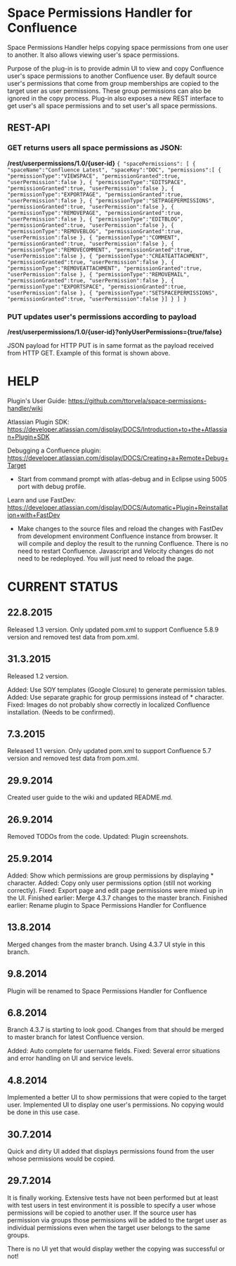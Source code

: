 Space Permissions Handler for Confluence
========================================

Space Permissions Handler helps copying space permissions from one user to another. It also allows viewing user's space permissions.

Purpose of the plug-in is to provide admin UI to view and copy Confluence user's space permissions to another Confluence user. By default source user's permissions that come from group memberships are copied to the target user as user permissions. These group permissions can also be ignored in the copy process. Plug-in also exposes a new REST interface to get user's all space permissions and to set user's all space permissions.

REST-API
--------

### GET returns users all space permissions as JSON:
**/rest/userpermissions/1.0/{user-id}**
`{
	"spacePermissions": [
	{
		"spaceName":"Confluence Latest",
		"spaceKey":"DOC",
		"permissions":[
		{
			"permissionType":"VIEWSPACE",
			"permissionGranted":true,
			"userPermission":false
		},
		{
			"permissionType":"EDITSPACE",
			"permissionGranted":true,
			"userPermission":false
		},
		{
			"permissionType":"EXPORTPAGE",
			"permissionGranted":true,
			"userPermission":false
		},
		{
			"permissionType":"SETPAGEPERMISSIONS",
			"permissionGranted":true,
			"userPermission":false
		},
		{
			"permissionType":"REMOVEPAGE",
			"permissionGranted":true,
			"userPermission":false
		},
		{
			"permissionType":"EDITBLOG",
			"permissionGranted":true,
			"userPermission":false
		},
		{
			"permissionType":"REMOVEBLOG",
			"permissionGranted":true,
			"userPermission":false
		},
		{
			"permissionType":"COMMENT",
			"permissionGranted":true,
			"userPermission":false
		},
		{
			"permissionType":"REMOVECOMMENT",
			"permissionGranted":true,
			"userPermission":false
		},
		{
			"permissionType":"CREATEATTACHMENT",
			"permissionGranted":true,
			"userPermission":false
		},
		{
			"permissionType":"REMOVEATTACHMENT",
			"permissionGranted":true,
			"userPermission":false
		},
		{
			"permissionType":"REMOVEMAIL",
			"permissionGranted":true,
			"userPermission":false
		},
		{
			"permissionType":"EXPORTSPACE",
			"permissionGranted":true,
			"userPermission":false
		},
		{
			"permissionType":"SETSPACEPERMISSIONS",
			"permissionGranted":true,
			"userPermission":false
		}]
	}
	]
}`

### PUT updates user's permissions according to payload
**/rest/userpermissions/1.0/{user-id}?onlyUserPermissions={true/false}**

JSON payload for HTTP PUT is in same format as the payload received from HTTP GET. Example of this format is shown above.

HELP
====

Plugin's User Guide:
https://github.com/ttorvela/space-permissions-handler/wiki

Atlassian Plugin SDK:
https://developer.atlassian.com/display/DOCS/Introduction+to+the+Atlassian+Plugin+SDK

Debugging a Confluence plugin:
https://developer.atlassian.com/display/DOCS/Creating+a+Remote+Debug+Target

- Start from command prompt with atlas-debug and in Eclipse using 5005 port with debug profile.

Learn and use FastDev:
https://developer.atlassian.com/display/DOCS/Automatic+Plugin+Reinstallation+with+FastDev

- Make changes to the source files and reload the changes with FastDev from development environment Confluence instance from browser. It will compile and deploy the result to the running Confluence. There is no need to restart Confluence. Javascript and Velocity changes do not need to be redeployed. You will just need to reload the page.

CURRENT STATUS
==============

22.8.2015
--------

Released 1.3 version. Only updated pom.xml to support Confluence 5.8.9 version and removed test data from pom.xml.


31.3.2015
---------

Released 1.2 version.

Added: Use SOY templates (Google Closure) to generate permission tables.
Added: Use separate graphic for group permissions instead of * character.
Fixed: Images do not probably show correctly in localized Confluence installation. (Needs to be confirmed).

7.3.2015
--------

Released 1.1 version. Only updated pom.xml to support Confluence 5.7 version and removed test data from pom.xml.

29.9.2014
---------

Created user guide to the wiki and updated README.md.

26.9.2014
---------

Removed TODOs from the code.
Updated: Plugin screenshots.


25.9.2014
---------

Added: Show which permissions are group permissions by displaying * character.
Added: Copy only user permissions option (still not working correctly).
Fixed: Export page and edit page permissions were mixed up in the UI.
Finished earlier: Merge 4.3.7 changes to the master branch.
Finished earlier: Rename plugin to Space Permissions Handler for Confluence

13.8.2014
---------

Merged changes from the master branch. Using 4.3.7 UI style in this branch.

9.8.2014
--------

Plugin will be renamed to Space Permissions Handler for Confluence

6.8.2014
--------

Branch 4.3.7 is starting to look good. Changes from that should be merged to master branch for latest Confluence version.

Added: Auto complete for username fields.
Fixed: Several error situations and error handling on UI and service levels.

4.8.2014
--------

Implemented a better UI to show permissions that were copied to the target user.
Implemented UI to display one user's permissions. No copying would be done in this use case.

30.7.2014
---------

Quick and dirty UI added that displays permissions found from the user whose permissions would be copied.

29.7.2014
---------

It is finally working. Extensive tests have not been performed but at least with test users in test environment it is possible to specify a user whose permissions will be copied to another user. If the source user has permission via groups those permissions will be added to the target user as individual permissions even when the target user belongs to the same groups.

There is no UI yet that would display wether the copying was successful or not!
